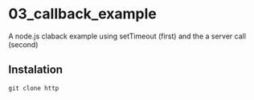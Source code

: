 # 03_callback_example
A node.js claback example using setTimeout (first) and the a server call (second)

## Instalation
```javascript   
git clone http  
```

